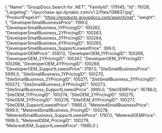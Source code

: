 {
    "Name": "GroupDocs.Search for .NET",
    "FamilyId": 179145,
    "Id": 76128,
    "LargeImg": "//purchase-api.dynabic.com/v1.2/files/138837.jpg",
    "ProductPageUrl": "https://products.groupdocs.com/search/net",
    "weight": 1,
    "DeveloperSmallBusinessPrice": 1199.0,
    "DeveloperSmallBusiness_1YPricingID": 100262,
    "DeveloperSmallBusiness_2YPricingID": 100263,
    "DeveloperSmallBusiness_3YPricingID": 100264,
    "DeveloperSmallBusiness_4YPricingID": 100265,
    "DeveloperSmallBusiness_SupportLowestPrice": 399.0,
    "DeveloperOEMPrice": 3597.0,
    "DeveloperOEM_1YPricingID": 100266,
    "DeveloperOEM_2YPricingID": 100267,
    "DeveloperOEM_3YPricingID": 100268,
    "DeveloperOEM_4YPricingID": 100269,
    "DeveloperOEM_SupportLowestPrice": 1797.0,
    "SiteSmallBusinessPrice": 5995.0,
    "SiteSmallBusiness_1YPricingID": 100270,
    "SiteSmallBusiness_2YPricingID": 100271,
    "SiteSmallBusiness_3YPricingID": 100272,
    "SiteSmallBusiness_4YPricingID": 100273,
    "SiteSmallBusiness_SupportLowestPrice": 3995.0,
    "SiteOEMPrice": 16786.0,
    "SiteOEM_1YPricingID": 100274,
    "SiteOEM_2YPricingID": 100275,
    "SiteOEM_3YPricingID": 100276,
    "SiteOEM_4YPricingID": 100277,
    "SiteOEM_SupportLowestPrice": 11985.0,
    "MeteredSmallBusinessPrice": 1999.0,
    "MeteredSmallBusiness_PricingID": 100278,
    "MeteredSmallBusiness_SupportLowestPrice": 1797.0,
    "MeteredOEMPrice": 1999.0,
    "MeteredOEM_PricingID": 100279,
    "MeteredOEM_SupportLowestPrice": 11985.0
}
